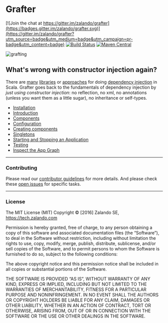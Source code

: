 # Grafter

[![Join the chat at https://gitter.im/zalando/grafter](https://badges.gitter.im/zalando/grafter.svg)](https://gitter.im/zalando/grafter?utm_source=badge&utm_medium=badge&utm_campaign=pr-badge&utm_content=badge)
[![Build Status](https://travis-ci.org/zalando/grafter.svg?branch=master)](https://travis-ci.org/zalando/grafter)
[![Maven Central](https://img.shields.io/maven-central/v/org.zalando/grafter_2.12.svg)](https://maven-badges.herokuapp.com/maven-central/org.zalando/grafter_2.12)

![grafting](https://autonomyacres.files.wordpress.com/2015/04/crown-cleft-grafting-fruit-trees.jpg?w=300&h=284)

## What's wrong with constructor injection again?

There are [many](https://github.com/adamw/macwire) [libraries](https://github.com/google/guice) or [approaches](http://www.cakesolutions.net/teamblogs/2011/12/19/cake-pattern-in-depth) for doing [dependency injection](https://en.wikipedia.org/wiki/Dependency_injection) in Scala.
Grafter goes back to the fundamentals of dependency injection by *just using constructor injection*: no reflection, no xml, no annotations (unless you want them as a little sugar), no inheritance or self-types.

 - [Installation](doc/installation.md)
 - [Introduction](doc/introduction.md)
 - [Components](doc/components.md)
 - [Configuration](doc/config.md)
 - [Creating components](doc/creating.md)
 - [Singletons](doc/singletons.md)
 - [Starting and Stopping an Application](doc/start-stop.md)
 - [Testing](doc/testing.md)
 - [Inspect the App Graph](doc/inspect-app-graph.md)

---

### Contributing

Please read our [contributor guidelines](CONTRIBUTING.md) for more details. 
And please check these [open issues](http://github.com/zalando/grafter/issues) for specific tasks.

----

### License

The MIT License (MIT) Copyright © [2016] Zalando SE, https://tech.zalando.com

Permission is hereby granted, free of charge, to any person obtaining a copy of this software and associated documentation files (the “Software”), to deal in the Software without restriction, including without limitation the rights to use, copy, modify, merge, publish, distribute, sublicense, and/or sell copies of the Software, and to permit persons to whom the Software is furnished to do so, subject to the following conditions:

The above copyright notice and this permission notice shall be included in all copies or substantial portions of the Software.

THE SOFTWARE IS PROVIDED “AS IS”, WITHOUT WARRANTY OF ANY KIND, EXPRESS OR IMPLIED, INCLUDING BUT NOT LIMITED TO THE WARRANTIES OF MERCHANTABILITY, FITNESS FOR A PARTICULAR PURPOSE AND NONINFRINGEMENT. IN NO EVENT SHALL THE AUTHORS OR COPYRIGHT HOLDERS BE LIABLE FOR ANY CLAIM, DAMAGES OR OTHER LIABILITY, WHETHER IN AN ACTION OF CONTRACT, TORT OR OTHERWISE, ARISING FROM, OUT OF OR IN CONNECTION WITH THE SOFTWARE OR THE USE OR OTHER DEALINGS IN THE SOFTWARE.

